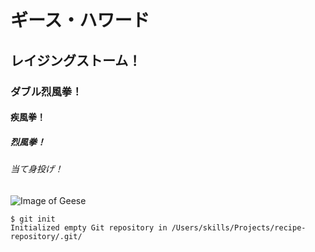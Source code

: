 # ギース・ハワード
## レイジングストーム！
### ダブル烈風拳！
#### 疾風拳！
##### 烈風拳！
###### 当て身投げ！

![Image of Geese](https://octodex.github.com/images/yaktocat.png)

```
$ git init
Initialized empty Git repository in /Users/skills/Projects/recipe-repository/.git/
```
